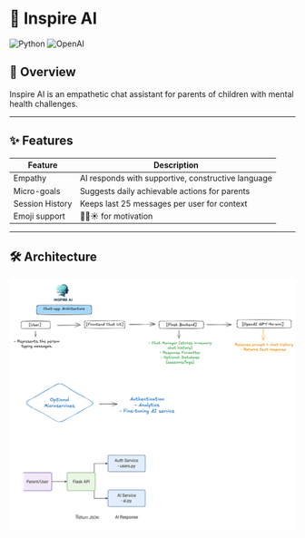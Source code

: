 # 🌿 Inspire AI

![Python](https://img.shields.io/badge/python-3.12-blue)
![OpenAI](https://img.shields.io/badge/OpenAI-GPT--4-green)

## 🚀 Overview
Inspire AI is an empathetic chat assistant for parents of children with mental health challenges.  

---

## ✨ Features
| Feature | Description |
|---------|-------------|
| Empathy | AI responds with supportive, constructive language |
| Micro-goals | Suggests daily achievable actions for parents |
| Session History | Keeps last 25 messages per user for context |
| Emoji support | 🌟💚☀️ for motivation |

---

## 🛠 Architecture
![Architecture Diagram](./docs/architecture.png)
